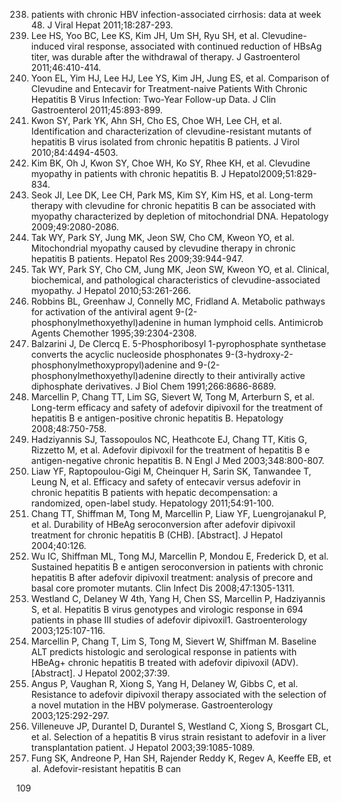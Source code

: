 238. patients with chronic HBV infection-associated cirrhosis: data at week 48. J Viral Hepat 2011;18:287-293.
239. Lee HS, Yoo BC, Lee KS, Kim JH, Um SH, Ryu SH, et al. Clevudine-induced viral response, associated with continued reduction of HBsAg titer, was durable after the withdrawal of therapy. J Gastroenterol 2011;46:410-414.
240. Yoon EL, Yim HJ, Lee HJ, Lee YS, Kim JH, Jung ES, et al. Comparison of Clevudine and Entecavir for Treatment-naive Patients With Chronic Hepatitis B Virus Infection: Two-Year Follow-up Data. J Clin Gastroenterol 2011;45:893-899.
241. Kwon SY, Park YK, Ahn SH, Cho ES, Choe WH, Lee CH, et al. Identification and characterization of clevudine-resistant mutants of hepatitis B virus isolated from chronic hepatitis B patients. J Virol 2010;84:4494-4503.
242. Kim BK, Oh J, Kwon SY, Choe WH, Ko SY, Rhee KH, et al. Clevudine myopathy in patients with chronic hepatitis B. J Hepatol2009;51:829-834.
243. Seok JI, Lee DK, Lee CH, Park MS, Kim SY, Kim HS, et al. Long-term therapy with clevudine for chronic hepatitis B can be associated with myopathy characterized by depletion of mitochondrial DNA. Hepatology 2009;49:2080-2086.
244. Tak WY, Park SY, Jung MK, Jeon SW, Cho CM, Kweon YO, et al. Mitochondrial myopathy caused by clevudine therapy in chronic hepatitis B patients. Hepatol Res 2009;39:944-947.
245. Tak WY, Park SY, Cho CM, Jung MK, Jeon SW, Kweon YO, et al. Clinical, biochemical, and pathological characteristics of clevudine-associated myopathy. J Hepatol 2010;53:261-266.
246. Robbins BL, Greenhaw J, Connelly MC, Fridland A. Metabolic pathways for activation of the antiviral agent 9-(2-phosphonylmethoxyethyl)adenine in human lymphoid cells. Antimicrob Agents Chemother 1995;39:2304-2308.
247. Balzarini J, De Clercq E. 5-Phosphoribosyl 1-pyrophosphate synthetase converts the acyclic nucleoside phosphonates 9-(3-hydroxy-2-phosphonylmethoxypropyl)adenine and 9-(2-phosphonylmethoxyethyl)adenine directly to their antivirally active diphosphate derivatives. J Biol Chem 1991;266:8686-8689.
248. Marcellin P, Chang TT, Lim SG, Sievert W, Tong M, Arterburn S, et al. Long-term efficacy and safety of adefovir dipivoxil for the treatment of hepatitis B e antigen-positive chronic hepatitis B. Hepatology 2008;48:750-758.
249. Hadziyannis SJ, Tassopoulos NC, Heathcote EJ, Chang TT, Kitis G, Rizzetto M, et al. Adefovir dipivoxil for the treatment of hepatitis B e antigen-negative chronic hepatitis B. N Engl J Med 2003;348:800-807.
250. Liaw YF, Raptopoulou-Gigi M, Cheinquer H, Sarin SK, Tanwandee T, Leung N, et al. Efficacy and safety of entecavir versus adefovir in chronic hepatitis B patients with hepatic decompensation: a randomized, open-label study. Hepatology 2011;54:91-100.
251. Chang TT, Shiffman M, Tong M, Marcellin P, Liaw YF, Luengrojanakul P, et al. Durability of HBeAg seroconversion after adefovir dipivoxil treatment for chronic hepatitis B (CHB). [Abstract]. J Hepatol 2004;40:126.
252. Wu IC, Shiffman ML, Tong MJ, Marcellin P, Mondou E, Frederick D, et al. Sustained hepatitis B e antigen seroconversion in patients with chronic hepatitis B after adefovir dipivoxil treatment: analysis of precore and basal core promoter mutants. Clin Infect Dis 2008;47:1305-1311.
253. Westland C, Delaney W 4th, Yang H, Chen SS, Marcellin P, Hadziyannis S, et al. Hepatitis B virus genotypes and virologic response in 694 patients in phase III studies of adefovir dipivoxil1. Gastroenterology 2003;125:107-116.
254. Marcellin P, Chang T, Lim S, Tong M, Sievert W, Shiffman M. Baseline ALT predicts histologic and serological response in patients with HBeAg+ chronic hepatitis B treated with adefovir dipivoxil (ADV). [Abstract]. J Hepatol 2002;37:39.
255. Angus P, Vaughan R, Xiong S, Yang H, Delaney W, Gibbs C, et al. Resistance to adefovir dipivoxil therapy associated with the selection of a novel mutation in the HBV polymerase. Gastroenterology 2003;125:292-297.
256. Villeneuve JP, Durantel D, Durantel S, Westland C, Xiong S, Brosgart CL, et al. Selection of a hepatitis B virus strain resistant to adefovir in a liver transplantation patient. J Hepatol 2003;39:1085-1089.
257. Fung SK, Andreone P, Han SH, Rajender Reddy K, Regev A, Keeffe EB, et al. Adefovir-resistant hepatitis B can

<PAGE>109
